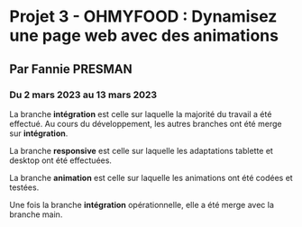 # Projet 3 - OHMYFOOD : Dynamisez une page web avec des animations
## Par Fannie PRESMAN 
### Du 2 mars 2023 au 13 mars 2023

La branche **intégration** est celle sur laquelle la majorité du travail a été effectué. Au cours du développement, les autres branches ont été merge sur **intégration**.

La branche **responsive** est celle sur laquelle les adaptations tablette et desktop ont été effectuées.

La branche **animation** est celle sur laquelle les animations ont été codées et testées.

Une fois la branche **intégration** opérationnelle, elle a été merge avec la branche main.